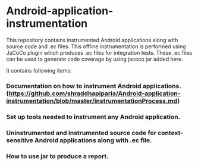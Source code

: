 # Android-application-instrumentation
This repository contains instrumented Android applications along with source code and .ec files. This offline instrumentation is performed using JaCoCo plugin which produces .ec files for integration tests. These .ec files can be used to generate code coverage by using jacoco jar added here.


It contains following items:
### Documentation on how to instrument Android applications. (https://github.com/shraddhapiparia/Android-application-instrumentation/blob/master/instrumentationProcess.md)
### Set up tools needed to instrument any Android application.
### Uninstrumented and instrumented source code for context-sensitive Android applications along with .ec file.
### How to use jar to produce a report.
